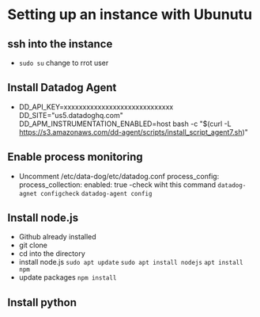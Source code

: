 # Setting up an instance with Ubunutu
## ssh into the instance
- `sudo su` change to rrot user

## Install Datadog Agent
- DD_API_KEY=xxxxxxxxxxxxxxxxxxxxxxxxxxxxx DD_SITE="us5.datadoghq.com" DD_APM_INSTRUMENTATION_ENABLED=host  bash -c "$(curl -L https://s3.amazonaws.com/dd-agent/scripts/install_script_agent7.sh)"


## Enable process monitoring
- Uncomment /etc/data-dog/etc/datadog.conf
process_config:
    process_collection:
    enabled: true 
-check wiht this command
`datadog-agnet configcheck`
`datadog-agent config`

## Install node.js
- Github already installed
- git clone <repository>
- cd into the directory
- install node.js
    `sudo apt update`
    `sudo apt install nodejs`
    `apt install npm`
- update packages
    `npm install`

## Install python 